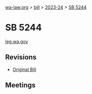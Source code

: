 [wa-law.org](/) > [bill](/bill/) > [2023-24](/bill/2023-24/) > [SB 5244](/bill/2023-24/sb/5244/)

# SB 5244
[leg.wa.gov](https://app.leg.wa.gov/billsummary?BillNumber=5244&Year=2023&Initiative=false)

## Revisions
* [Original Bill](1/)

## Meetings